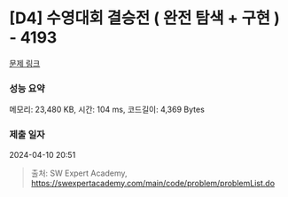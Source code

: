 # [D4] 수영대회 결승전 ( 완전 탐색 + 구현 ) - 4193 

[문제 링크](https://swexpertacademy.com/main/code/problem/problemDetail.do?contestProbId=AWKaG6_6AGQDFARV) 

### 성능 요약

메모리: 23,480 KB, 시간: 104 ms, 코드길이: 4,369 Bytes

### 제출 일자

2024-04-10 20:51



> 출처: SW Expert Academy, https://swexpertacademy.com/main/code/problem/problemList.do